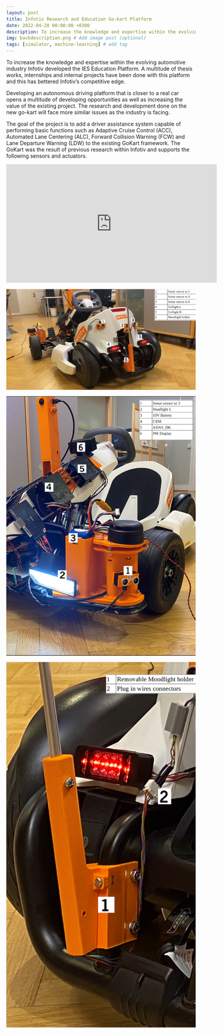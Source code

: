 ```yaml
---
layout: post
title: Infotiv Research and Education Go-kart Platform
date: 2022-04-20 00:00:00 +0300
description: To increase the knowledge and expertise within the evolving automotive industry Infotiv developed the IES Education Platform.
img: backdescription.png # Add image post (optional)
tags: [simulator, machine-learning] # add tag
---
```


To increase the knowledge and expertise within the evolving automotive industry Infotiv developed the IES Education Platform. A multitude of thesis works, internships and internal projects have been done with this platform and this has bettered Infotiv’s competitive edge.

Developing an autonomous driving platform that is closer to a real car opens a multitude of developing opportunities as well as increasing the value of the existing project. The research and development done on the new go-kart will face more similar issues as the industry is facing.

The goal of the project is to add a driver assistance system capable of performing basic functions such as Adaptive Cruise Control (ACC), Automated Lane Centering (ALC), Forward Collision Warning (FCW) and Lane Departure Warning (LDW) to the existing GoKart framework. The GoKart was the result of previous research within Infotiv and supports the following sensors and actuators. 


<iframe width="560" height="315" src="https://www.youtube.com/embed/CWUH6MyBvuY" title="YouTube video player" frameborder="0" allow="accelerometer; autoplay; clipboard-write; encrypted-media; gyroscope; picture-in-picture" allowfullscreen></iframe>


![Back Description](/assets/img/backdescription.png)

![Front Description](/assets/img/frontdescription.png)

![Mood Light Holder](/assets/img/moodlightholder.png)


